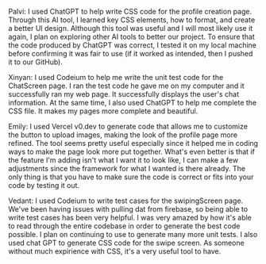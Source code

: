 Palvi: 
I used ChatGPT to help write CSS code for the profile creation page. Through this AI tool, I learned key CSS elements, how to format, and create a better UI design. 
Although this tool was useful and I will most likely use it again, I plan on exploring other AI tools to better our project. To ensure that the code produced by ChatGPT was correct,
I tested it on my local machine before confirming it was fair to use (if it worked as intended, then I pushed it to our GitHub).

Xinyan:
I used Codeium to help me write the unit test code for the ChatScreen page. I ran the test code he gave me on my computer and it successfully ran my web page. It successfully displays the user's chat information. At the same time, I also used ChatGPT to help me complete the CSS file. It makes my pages more complete and beautiful.

Emily:
I used Vercel v0.dev to generate code that allows me to customize the button to upload images, making the look of the profile page more refined. The tool seems pretty useful especially since it helped me in coding ways to make the page look more put together. What's even better is that if the feature I'm adding isn't what I want it to look like, I can make a few adjustments since the framework for what I wanted is there already. The only thing is that you have to make sure the code is correct or fits into your code by testing it out.

Vedant:
I used Codeium to write test cases for the swipingScreen page. We've been having issues with pulling dat from firebase, so being able to write test cases has been very helpful. I was very amazed by how it's able to read through the entire codebase in order to generate the best code possible. I plan on continuing to use to generate many more unit tests.
I also used chat GPT to generate CSS code for the swipe screen. As someone without much expirience with CSS, it's a very useful tool to have.
